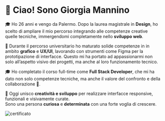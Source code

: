 # 👋 Ciao! Sono Giorgia Mannino

🎓 Ho 26 anni e vengo da Palermo. 
Dopo la laurea magistrale in **Design**, ho scelto di ampliare il mio percorso integrando alle competenze creative quelle tecniche, immergendomi completamente nello **sviluppo web**.

🎨 Durante il percorso universitario ho maturato solide competenze in in ambito **grafico** e **UX/UI**, lavorando con strumenti come Figma per la prototipazione di interfacce. 
Questo mi ha portato ad appassionarmi non solo all’aspetto visivo dei progetti, ma anche al loro funzionamento tecnico.

🎓 Ho completato il corso full-time come **Full Stack Developer**, che mi ha dato non solo competenze tecniche, ma anche il valore del confronto e della collaborazione 🤝.


🚀 Oggi unisco **creatività e sviluppo** per realizzare interfacce responsive, funzionali e visivamente curate.  
Sono una persona **curiosa** e **determinata** con una forte voglia di crescere.


![certificato](https://github.com/user-attachments/assets/bff8b9a1-c648-49cf-a648-3fc41eba2b34)

